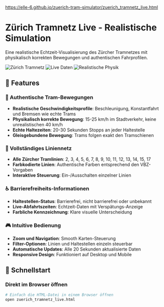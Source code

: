https://elle-6.github.io/zuerich-tram-simulator/zuerich_tramnetz_live.html

# Zürich Tramnetz Live - Realistische Simulation

Eine realistische Echtzeit-Visualisierung des Zürcher Tramnetzes mit physikalisch korrekten Bewegungen und authentischen Fahrprofilen.

![Zürich Tramnetz](https://img.shields.io/badge/Stadt-Zürich-blue)
![Live Daten](https://img.shields.io/badge/Daten-Echtzeit-green)
![Realistische Physik](https://img.shields.io/badge/Physik-Realistisch-orange)

## 🌟 Features

### 🚋 Authentische Tram-Bewegungen
- **Realistische Geschwindigkeitsprofile**: Beschleunigung, Konstantfahrt und Bremsen wie echte Trams
- **Physikalisch korrekte Bewegung**: 15-25 km/h im Stadtverkehr, keine unrealistischen 40 km/h
- **Echte Haltezeiten**: 20-30 Sekunden Stopps an jeder Haltestelle
- **Gleisgebundene Bewegung**: Trams folgen exakt den Tramschienen

### 🚊 Vollständiges Liniennetz
- **Alle Zürcher Tramlinien**: 2, 3, 4, 5, 6, 7, 8, 9, 10, 11, 12, 13, 14, 15, 17
- **Farbkodierte Linien**: Authentische Farben entsprechend den VBZ-Vorgaben
- **Interaktive Steuerung**: Ein-/Ausschalten einzelner Linien

### ♿ Barrierefreiheits-Informationen
- **Haltestellen-Status**: Barrierefrei, nicht barrierefrei oder unbekannt
- **Live-Abfahrtszeiten**: Echtzeit-Daten mit Verspätungs-Anzeige
- **Farbliche Kennzeichnung**: Klare visuelle Unterscheidung

### 🎮 Intuitive Bedienung
- **Zoom und Navigation**: Smooth Karten-Steuerung
- **Filter-Optionen**: Linien und Haltestellen einzeln steuerbar
- **Automatische Updates**: Alle 20 Sekunden aktualisierte Daten
- **Responsive Design**: Funktioniert auf Desktop und Mobile

## 🚀 Schnellstart

### Direkt im Browser öffnen
```bash
# Einfach die HTML-Datei in einem Browser öffnen
open zuerich_tramnetz_live.html
